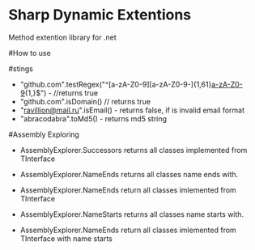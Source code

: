 # Sharp Dynamic Extentions

Method extention library for .net

#How to use

#stings

- "github.com".testRegex("^[a-zA-Z0-9][a-zA-Z0-9-]{1,61}[a-zA-Z0-9](\.[a-zA-Z]{2,}){1,}$") - //returns true
- "github.com".isDomain() // returns true
- "ravillion@mail.ru".isEmail() - returns false, if is invalid email format
- "abracodabra".toMd5() - returns md5 string

#Assembly Exploring

- AssemblyExplorer.Successors<TInterface> returns all classes implemented from TInterface

- AssemblyExplorer.NameEnds   returns all classes name ends with.
- AssemblyExplorer.NameEnds<TInterface> return all classes imlemented from TInterface

- AssemblyExplorer.NameStarts returns all classes name starts with.
- AssemblyExplorer.NameEnds<TInterface> return all classes imlemented from TInterface with name starts

